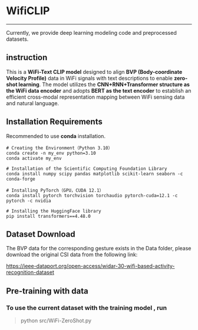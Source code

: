# WifiCLIP

---
Currently, we provide deep learning modeling code and preprocessed datasets.

## instruction 

This is a **WiFi-Text CLIP model** designed to align **BVP (Body-coordinate Velocity Profile)** data in WiFi signals
with text descriptions to enable **zero-shot learning**. The model utilizes the **CNN+RNN+Transformer structure as the WiFi data encoder** and
adopts **BERT as the text encoder** to establish an efficient cross-modal representation mapping between WiFi sensing data and natural language.

## Installation Requirements

Recommended to use **conda** installation.

    # Creating the Environment（Python 3.10）
    conda create -n my_env python=3.10
    conda activate my_env
    
    # Installation of the Scientific Computing Foundation Library
    conda install numpy scipy pandas matplotlib scikit-learn seaborn -c conda-forge
    
    # Installing PyTorch（GPU，CUDA 12.1）
    conda install pytorch torchvision torchaudio pytorch-cuda=12.1 -c pytorch -c nvidia
    
    # Installing the HuggingFace library
    pip install transformers==4.48.0

## Dataset Download

The BVP data for the corresponding gesture exists in the Data folder, please download the original CSI data from the following link:

<https://ieee-dataport.org/open-access/widar-30-wifi-based-activity-recognition-dataset>

## Pre-training with data

### To use the current dataset with the training model , run

> python src/WiFi-ZeroShot.py





